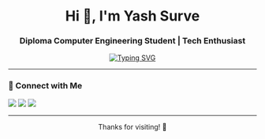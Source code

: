 <h1 align="center">Hi 👋, I'm Yash Surve</h1>
<h3 align="center">Diploma Computer Engineering Student | Tech Enthusiast</h3>

<p align="center">
  <a href="https://git.io/typing-svg"><img src="https://readme-typing-svg.herokuapp.com?font=Fira+Code&pause=1000&color=F7E154&background=FFFFFF00&center=true&vCenter=true&width=435&lines=Welcome+to+my+GitHub+Profile!%F0%9F%98%8E;Lets+Build+something+cool+%F0%9F%92%BB" alt="Typing SVG" /></a>
</p>

---

### 🔗 Connect with Me
<p align="left">
  <a href="mailto:your.surveyash2005@gmail.com.com"><img src="https://img.shields.io/badge/Email-D14836?style=for-the-badge&logo=gmail&logoColor=white" /></a>
  <a href="https://www.linkedin.com/in/yashhsurve"><img src="https://img.shields.io/badge/LinkedIn-blue?style=for-the-badge&logo=linkedin&logoColor=white" /></a>
  <a href="https://www.instagram.com/yashhsurve"><img src="https://img.shields.io/badge/Instagram-E4405F?style=for-the-badge&logo=instagram&logoColor=white" /></a>
</p>

---

<p align="center">Thanks for visiting! 🚀</p>
